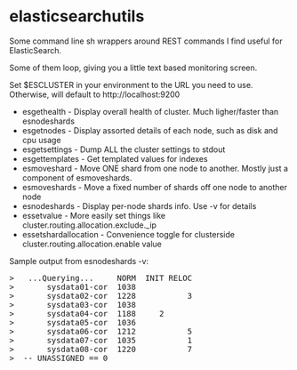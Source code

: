 # elasticsearchutils

Some command line sh wrappers around REST commands I find useful for ElasticSearch.

Some of them loop, giving you a little text based monitoring screen.

Set $ESCLUSTER in your environment to the URL you need to use.
Otherwise, will default to http://localhost:9200

* esgethealth - Display overall health of cluster. Much ligher/faster than esnodeshards
* esgetnodes  - Display assorted details of each node, such as disk and cpu usage
* esgetsettings - Dump ALL the cluster settings to stdout
* esgettemplates - Get templated values for indexes
* esmoveshard - Move ONE shard from one node to another. Mostly just a component of esmoveshards.
* esmoveshards - Move a fixed number of shards off one node to another node
* esnodeshards - Display per-node shards info. Use -v for details
* essetvalue - More easily set things like cluster.routing.allocation.exclude._ip 
* essetshardallocation - Convenience toggle for clusterside cluster.routing.allocation.enable value


Sample output from esnodeshards -v:
<pre>
>   ...Querying...     NORM  INIT RELOC
>       sysdata01-cor  1038            
>       sysdata02-cor  1228           3
>       sysdata03-cor  1038            
>       sysdata04-cor  1188     2     
>       sysdata05-cor  1036            
>       sysdata06-cor  1212           5
>       sysdata07-cor  1035           1
>       sysdata08-cor  1220           7
>  -- UNASSIGNED == 0
</pre>
